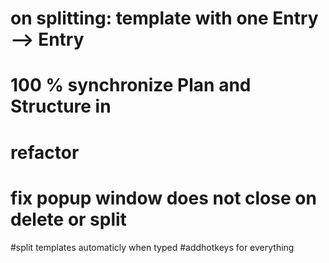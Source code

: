 # on splitting: template with one Entry --> Entry
# 100 % synchronize Plan and Structure in 
# refactor
# fix popup window does not close on delete or split


#split templates automaticly when typed
#addhotkeys for everything